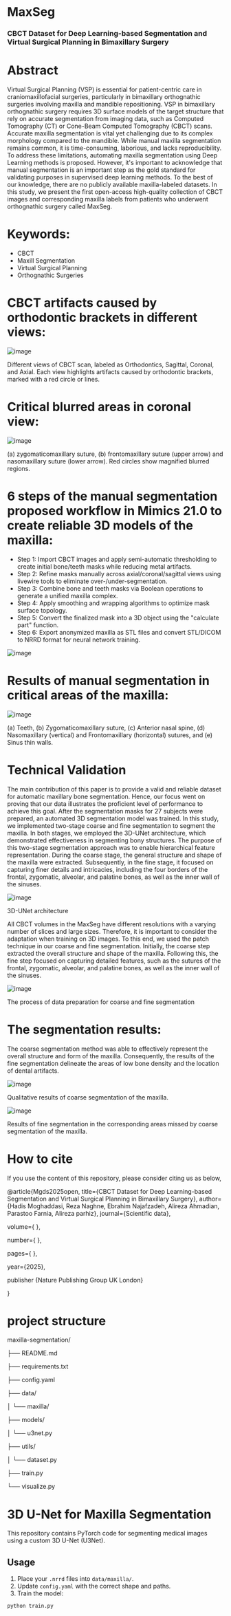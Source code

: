 # MaxSeg

### CBCT Dataset for Deep Learning-based Segmentation and Virtual Surgical Planning in Bimaxillary Surgery
  
# Abstract

Virtual Surgical Planning (VSP) is essential for patient-centric care in craniomaxillofacial surgeries, particularly in bimaxillary orthognathic surgeries involving maxilla and mandible repositioning. VSP in bimaxillary orthognathic surgery requires 3D surface models of the target structure that rely on accurate segmentation from imaging data, such as Computed Tomography (CT) or Cone-Beam Computed Tomography (CBCT) scans. Accurate maxilla segmentation is vital yet challenging due to its complex morphology compared to the mandible. While manual maxilla segmentation remains common, it is time-consuming, laborious, and lacks reproducibility. To address these limitations, automating maxilla segmentation using Deep Learning methods is proposed. However, it's important to acknowledge that manual segmentation is an important step as the gold standard for validating purposes in supervised deep learning methods. To the best of our knowledge, there are no publicly available maxilla-labeled datasets. In this study, we present the first open-access high-quality collection of CBCT images and corresponding maxilla labels from patients who underwent orthognathic surgery called MaxSeg.

# Keywords:

* CBCT
* Maxill Segmentation
* Virtual Surgical Planning
* Orthognathic Surgeries
  
# CBCT artifacts caused by orthodontic brackets in different views: 

![image](https://github.com/user-attachments/assets/33a644f5-9c89-4e65-bec2-6c1f246a557f)

Different views of CBCT scan, labeled as Orthodontics, Sagittal, Coronal, and Axial. Each view highlights artifacts caused by orthodontic brackets, marked with a red circle or lines. 

# Critical blurred areas in coronal view:

![image](https://github.com/user-attachments/assets/3d0c4655-2700-4a09-97eb-a484615fa430)

(a) zygomaticomaxillary suture, (b) frontomaxillary suture (upper arrow) and nasomaxillary suture (lower arrow). Red circles show magnified blurred regions.

# 6 steps of the manual segmentation proposed workflow in Mimics 21.0 to create reliable 3D models of the maxilla:

* Step 1: Import CBCT images and apply semi-automatic thresholding to create initial bone/teeth masks while reducing metal artifacts.
* Step 2: Refine masks manually across axial/coronal/sagittal views using livewire tools to eliminate over-/under-segmentation.
* Step 3: Combine bone and teeth masks via Boolean operations to generate a unified maxilla complex.
* Step 4: Apply smoothing and wrapping algorithms to optimize mask surface topology.
* Step 5: Convert the finalized mask into a 3D object using the "calculate part" function.
* Step 6: Export anonymized maxilla as STL files and convert STL/DICOM to NRRD format for neural network training.

  
  

![image](https://github.com/user-attachments/assets/c87c5035-5d9a-408b-b7ff-f80233a1f7e3)

# Results of manual segmentation in critical areas of the maxilla: 
![image](https://github.com/user-attachments/assets/170a24b0-b368-457b-bf8e-28c2adb724c2)

(a) Teeth, (b) Zygomaticomaxillary suture, (c) Anterior nasal spine, (d) Nasomaxillary (vertical) and Frontomaxillary (horizontal) sutures, and (e) Sinus thin walls.

# Technical Validation

The main contribution of this paper is to provide a valid and reliable dataset for automatic maxillary bone segmentation. Hence, our focus went on proving that our data illustrates the proficient level of performance to achieve this goal. After the segmentation masks for 27 subjects were prepared, an automated 3D segmentation model was trained. In this study, we implemented two-stage coarse and fine segmentation to segment the maxilla. In both stages, we employed the 3D-UNet architecture, which demonstrated effectiveness in segmenting bony structures. The purpose of this two-stage segmentation approach was to enable hierarchical feature representation. During the coarse stage, the general structure and shape of the maxilla were extracted. Subsequently, in the fine stage, it focused on capturing finer details and intricacies, including the four borders of the frontal, zygomatic, alveolar, and palatine bones, as well as the inner wall of the sinuses. 

![image](https://github.com/user-attachments/assets/12858771-6d1f-47cc-b812-c29c6fb08ece)

3D-UNet architecture

All CBCT volumes in the MaxSeg have different resolutions with a varying number of slices and large sizes. Therefore, it is important to consider the adaptation when training on 3D images. To this end, we used the patch technique in our coarse and fine segmentation. Initially, the coarse step extracted the overall structure and shape of the maxilla. Following this, the fine step focused on capturing detailed features, such as the sutures of the frontal, zygomatic, alveolar, and palatine bones, as well as the inner wall of the sinuses. 

![image](https://github.com/user-attachments/assets/c5418e54-9eea-4e90-bb87-13d45cac7e21)

The process of data preparation for coarse and fine segmentation
 
# The segmentation results:

The coarse segmentation method was able to effectively represent the overall structure and form of the maxilla. Consequently, the results of the fine segmentation delineate the areas of low bone density and the location of dental artifacts.

![image](https://github.com/user-attachments/assets/bbc643fe-174e-46cb-be13-82db92a48d7e)

Qualitative results of coarse segmentation of the maxilla.

![image](https://github.com/user-attachments/assets/09e0a35f-4f61-452d-9285-8573fb10596c)

Results of fine segmentation in the corresponding areas missed by coarse segmentation of the maxilla.


# How to cite
If you use the content of this repository, please consider citing us as below,

@article{Mgds2025open,
title={CBCT Dataset for Deep Learning-based Segmentation and Virtual Surgical Planning in Bimaxillary Surgery},
author={Hadis Moghaddasi, Reza Naghne, Ebrahim Najafzadeh, Alireza Ahmadian, Parastoo Farnia, Alireza parhiz},
journal={Scientific data},

volume={ },

number={ },

pages={ },

year={2025},

publisher {Nature Publishing Group UK London}

}

# project structure
maxilla-segmentation/

├── README.md

├── requirements.txt

├── config.yaml

├── data/

│   └── maxilla/

├── models/

│   └── u3net.py

├── utils/

│   └── dataset.py

├── train.py

└── visualize.py

# 3D U-Net for Maxilla Segmentation
This repository contains PyTorch code for segmenting medical images using a custom 3D U-Net (U3Net).
## Usage
1. Place your `.nrrd` files into `data/maxilla/`.
2. Update `config.yaml` with the correct shape and paths.
3. Train the model:
```bash
python train.py

